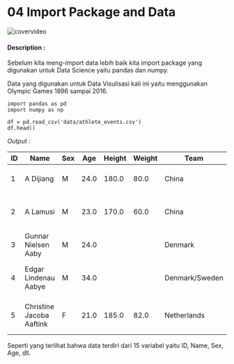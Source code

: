 # 04 Import Package and Data

![covervideo](http://bit.ly/makeaicovervideo)

#### **Description :**
Sebelum kita meng-import data lebih baik kita import package yang digunakan untuk Data Science yaitu pandas dan numpy. 

Data yang digunakan untuk Data Visulisasi kali ini yaitu menggunakan Olympic Games 1896 sampai 2016. 


```
import pandas as pd
import numpy as np

df = pd.read_csv('data/athlete_events.csv')
df.head()
```
*Output :*

| ID | Name                     | Sex | Age  | Height | Weight | Team           | NOC | Games       | Year | Season | City      | Sport         | Event                            | Medal |
|----|--------------------------|-----|------|--------|--------|----------------|-----|-------------|------|--------|-----------|---------------|----------------------------------|-------|
| 1  | A Dijiang                | M   | 24.0 | 180.0  | 80.0   | China          | CHN | 1992 Summer | 1992 | Summer | Barcelona | Basketball    | Basketball Men's Basketball      |       |
| 2  | A Lamusi                 | M   | 23.0 | 170.0  | 60.0   | China          | CHN | 2012 Summer | 2012 | Summer | London    | Judo          | Judo Men's Extra-Lightweight     |       |
| 3  | Gunnar Nielsen Aaby      | M   | 24.0 |        |        | Denmark        | DEN | 1920 Summer | 1920 | Summer | Antwerpen | Football      | Football Men's Football          |       |
| 4  | Edgar Lindenau Aabye     | M   | 34.0 |        |        | Denmark/Sweden | DEN | 1900 Summer | 1900 | Summer | Paris     | Tug-Of-War    | Tug-Of-War Men's Tug-Of-War      | Gold  |
| 5  | Christine Jacoba Aaftink | F   | 21.0 | 185.0  | 82.0   | Netherlands    | NED | 1988 Winter | 1988 | Winter | Calgary   | Speed Skating | Speed Skating Women's 500 metres |       |

Seperti yang terlihat bahwa data terdiri dari 15 variabel yaitu ID, Name, Sex, Age, dll.